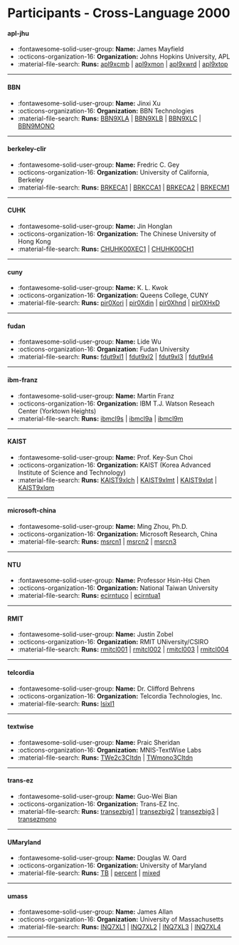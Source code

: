 # Participants - Cross-Language 2000 

#### apl-jhu
 - :fontawesome-solid-user-group: **Name:** James Mayfield
 - :octicons-organization-16: **Organization:** Johns Hopkins University, APL
 - :material-file-search: **Runs:** [apl9xcmb](./runs.md#apl9xcmb) | [apl9xmon](./runs.md#apl9xmon) | [apl9xwrd](./runs.md#apl9xwrd) | [apl9xtop](./runs.md#apl9xtop)

---
#### BBN
 - :fontawesome-solid-user-group: **Name:** Jinxi Xu
 - :octicons-organization-16: **Organization:** BBN Technologies
 - :material-file-search: **Runs:** [BBN9XLA](./runs.md#bbn9xla) | [BBN9XLB](./runs.md#bbn9xlb) | [BBN9XLC](./runs.md#bbn9xlc) | [BBN9MONO](./runs.md#bbn9mono)

---
#### berkeley-clir
 - :fontawesome-solid-user-group: **Name:** Fredric C. Gey
 - :octicons-organization-16: **Organization:** University of California, Berkeley
 - :material-file-search: **Runs:** [BRKECA1](./runs.md#brkeca1) | [BRKCCA1](./runs.md#brkcca1) | [BRKECA2](./runs.md#brkeca2) | [BRKECM1](./runs.md#brkecm1)

---
#### CUHK
 - :fontawesome-solid-user-group: **Name:** Jin Honglan
 - :octicons-organization-16: **Organization:** The Chinese University of Hong Kong
 - :material-file-search: **Runs:** [CHUHK00XEC1](./runs.md#chuhk00xec1) | [CHUHK00CH1](./runs.md#chuhk00ch1)

---
#### cuny
 - :fontawesome-solid-user-group: **Name:** K. L. Kwok
 - :octicons-organization-16: **Organization:** Queens College, CUNY
 - :material-file-search: **Runs:** [pir0Xori](./runs.md#pir0xori) | [pir0Xdin](./runs.md#pir0xdin) | [pir0Xhnd](./runs.md#pir0xhnd) | [pir0XHxD](./runs.md#pir0xhxd)

---
#### fudan
 - :fontawesome-solid-user-group: **Name:** Lide Wu
 - :octicons-organization-16: **Organization:** Fudan University
 - :material-file-search: **Runs:** [fdut9xl1](./runs.md#fdut9xl1) | [fdut9xl2](./runs.md#fdut9xl2) | [fdut9xl3](./runs.md#fdut9xl3) | [fdut9xl4](./runs.md#fdut9xl4)

---
#### ibm-franz
 - :fontawesome-solid-user-group: **Name:** Martin Franz
 - :octicons-organization-16: **Organization:** IBM T.J. Watson Reseach Center (Yorktown Heights)
 - :material-file-search: **Runs:** [ibmcl9s](./runs.md#ibmcl9s) | [ibmcl9a](./runs.md#ibmcl9a) | [ibmcl9m](./runs.md#ibmcl9m)

---
#### KAIST
 - :fontawesome-solid-user-group: **Name:** Prof. Key-Sun Choi
 - :octicons-organization-16: **Organization:** KAIST (Korea Advanced Institute of Science and Technology)
 - :material-file-search: **Runs:** [KAIST9xlch](./runs.md#kaist9xlch) | [KAIST9xlmt](./runs.md#kaist9xlmt) | [KAIST9xlqt](./runs.md#kaist9xlqt) | [KAIST9xlqm](./runs.md#kaist9xlqm)

---
#### microsoft-china
 - :fontawesome-solid-user-group: **Name:** Ming Zhou, Ph.D.
 - :octicons-organization-16: **Organization:** Microsoft Research, China
 - :material-file-search: **Runs:** [msrcn1](./runs.md#msrcn1) | [msrcn2](./runs.md#msrcn2) | [msrcn3](./runs.md#msrcn3)

---
#### NTU
 - :fontawesome-solid-user-group: **Name:** Professor Hsin-Hsi Chen
 - :octicons-organization-16: **Organization:** National Taiwan University
 - :material-file-search: **Runs:** [ecirntuco](./runs.md#ecirntuco) | [ecirntua1](./runs.md#ecirntua1)

---
#### RMIT
 - :fontawesome-solid-user-group: **Name:** Justin Zobel
 - :octicons-organization-16: **Organization:** RMIT UNiversity/CSIRO
 - :material-file-search: **Runs:** [rmitcl001](./runs.md#rmitcl001) | [rmitcl002](./runs.md#rmitcl002) | [rmitcl003](./runs.md#rmitcl003) | [rmitcl004](./runs.md#rmitcl004)

---
#### telcordia
 - :fontawesome-solid-user-group: **Name:** Dr. Clifford Behrens
 - :octicons-organization-16: **Organization:** Telcordia Technologies, Inc.
 - :material-file-search: **Runs:** [lsixl1](./runs.md#lsixl1)

---
#### textwise
 - :fontawesome-solid-user-group: **Name:** Praic Sheridan
 - :octicons-organization-16: **Organization:** MNIS-TextWise Labs
 - :material-file-search: **Runs:** [TWe2c3CItdn](./runs.md#twe2c3citdn) | [TWmono3CItdn](./runs.md#twmono3citdn)

---
#### trans-ez
 - :fontawesome-solid-user-group: **Name:** Guo-Wei Bian
 - :octicons-organization-16: **Organization:** Trans-EZ Inc.
 - :material-file-search: **Runs:** [transezbig1](./runs.md#transezbig1) | [transezbig2](./runs.md#transezbig2) | [transezbig3](./runs.md#transezbig3) | [transezmono](./runs.md#transezmono)

---
#### UMaryland
 - :fontawesome-solid-user-group: **Name:** Douglas W. Oard
 - :octicons-organization-16: **Organization:** University of Maryland
 - :material-file-search: **Runs:** [TB](./runs.md#tb) | [percent](./runs.md#percent) | [mixed](./runs.md#mixed)

---
#### umass
 - :fontawesome-solid-user-group: **Name:** James Allan
 - :octicons-organization-16: **Organization:** University of Massachusetts
 - :material-file-search: **Runs:** [INQ7XL1](./runs.md#inq7xl1) | [INQ7XL2](./runs.md#inq7xl2) | [INQ7XL3](./runs.md#inq7xl3) | [INQ7XL4](./runs.md#inq7xl4)

---

